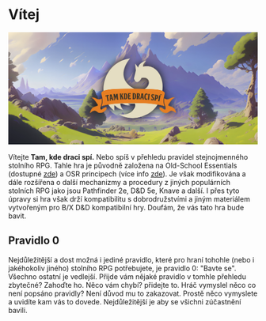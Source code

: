 # Vítej

<img src="assets/tkds_baner_wiki_top.webp" style="zoom:120%;" />

Vítejte **Tam, kde draci spí.** Nebo spíš v přehledu pravidel stejnojmenného stolního RPG. Tahle hra je původně založena na Old-School Essentials (dostupné [zde](https://www.mytago.cz/ose)) a OSR principech (více info [zde](https://rpgforum.cz/forum/viewtopic.php?t=16408)). Je však modifikována a dále rozšířena o další mechanizmy a procedury z jiných populárních stolních RPG jako jsou Pathfinder 2e, D&D 5e, Knave a další.  I přes tyto úpravy si hra však drží kompatibilitu s dobrodružstvími a jiným materiálem vytvořeným pro B/X D&D kompatibilní hry. Doufám, že vás tato hra bude bavit.

## Pravidlo 0

Nejdůležitější a dost možná i jediné pravidlo, které pro hraní tohohle (nebo i jakéhokoliv jiného) stolního RPG potřebujete, je pravidlo 0: "Bavte se". Všechno ostatní je vedlejší. Přijde vám nějaké pravidlo v tomhle přehledu zbytečné? Zahoďte ho. Něco vám chybí? přidejte to. Hráč vymyslel něco co není popsáno pravidly? Není důvod mu to zakazovat. Prostě něco vymyslete a uvidíte kam vás to dovede. Nejdůležitější je aby se všichni zúčastnění bavili.
